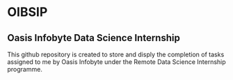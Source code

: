 # OIBSIP

<h2>Oasis Infobyte Data Science Internship</h2>

<p>This github repository is created to store and disply the completion of tasks assigned to me by Oasis Infobyte under the Remote Data Science Internship programme.</p>
